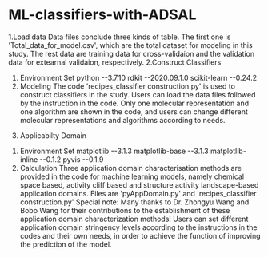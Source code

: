 # ML-classifiers-with-ADSAL
1.Load data
Data files conclude three kinds of table. The first one is 'Total_data_for_model.csv', which are the total dataset for modeling in this study. The rest data are training data for cross-validaion and the validation data for extearnal validaion, respectively. 
2.Construct Classifiers
1) Environment Set
python --3.7.10 
rdkit --2020.09.1.0
scikit-learn --0.24.2
2) Modeling 
The code 'recipes_classifier construction.py' is used to construct classifiers in the study. Users can load the data files followed by the instruction in the code.
Only one molecular representation and one algorithm are shown in the code, and users can change different molecular representations and algorithms according to needs.
3. Applicabilty Domain
1) Environment Set
matplotlib  --3.1.3
matplotlib-base  --3.1.3
matplotlib-inline   --0.1.2
pyvis            --0.1.9
2) Calculation
Three application domain characterisation methods are provided in the code for machine learning models, namely chemical space based, activity cliff based and structure activity landscape-based application domains.
Files are 'pyAppDomain.py' and 'recipes_classifier construction.py'
Special note: Many thanks to Dr. Zhongyu Wang and Bobo Wang for their contributions to the establishment of these application domain characterization methods!
Users can set different application domain stringency levels according to the instructions in the codes and their own needs, in order to achieve the function of improving the prediction of the model.
